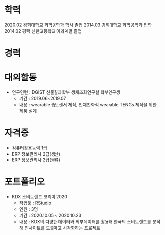 # 학력
2020.02 경희대학교 화학공학과 학사 졸업
2014.03 경희대학교 화학공학과 입학
2014.02 평택 신한고등학교 이과계열 졸업

# 경력

# 대외할동
 - 연구인턴 : DGIST 신물질과학부 생체조화연구실 학부연구생
    - 기간 : 2019.06~2019.07
    - 내용 : wearable 습도센서 제작, 인체친화적 wearable TENGs 제작을 위한 제품 설계

# 자격증
 - 컴퓨터활용능력 1급
 - ERP 정보관리사 2급(생산)
 - ERP 정보관리사 2급(물류)
 
# 포트폴리오
 - KDX 소비트렌드 코리아 2020
    - 작업툴 : RStudio
    - 인원 : 3명
    - 기간 : 2020.10.05 ~ 2020.10.23
    - 내용 : KDX의 다양한 데이터와 외부데이터를 활용해 한국의 소비트렌드를 분석해 인사이트를 도출하고 시각화하는 프로젝트
